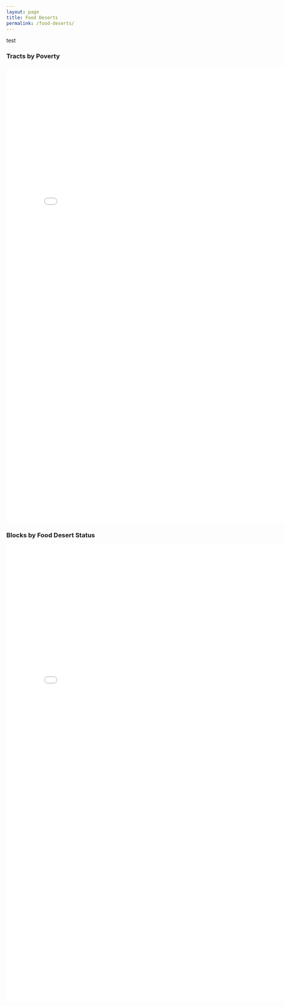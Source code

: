 ```yaml
---
layout: page
title: Food Deserts
permalink: /food-deserts/
---
```


test
### Tracts by Poverty

<iframe frameborder="no" scrolling = "no" border="0" width="800" height="1200" src="/assets/tractsincome/index.html" title="tracts_income"></iframe>

### Blocks by Food Desert Status

<iframe frameborder="no" scrolling = "no" border="0" width="800" height="1200" src="/assets/blockdeserts/index.html" title="blockdeserts"></iframe>